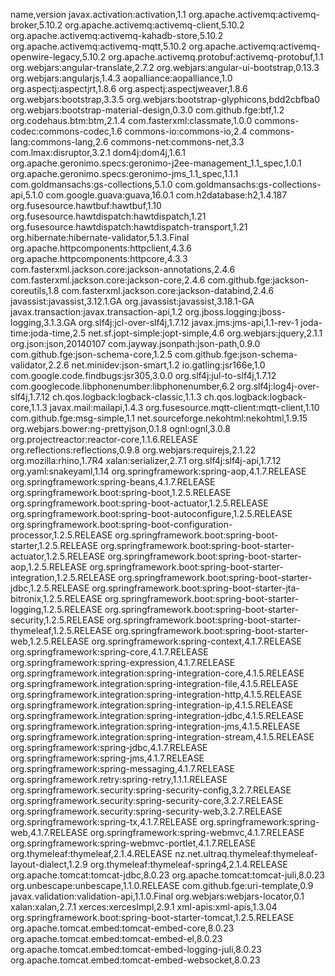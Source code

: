 name,version
javax.activation:activation,1.1
org.apache.activemq:activemq-broker,5.10.2
org.apache.activemq:activemq-client,5.10.2
org.apache.activemq:activemq-kahadb-store,5.10.2
org.apache.activemq:activemq-mqtt,5.10.2
org.apache.activemq:activemq-openwire-legacy,5.10.2
org.apache.activemq.protobuf:activemq-protobuf,1.1
org.webjars:angular-translate,2.7.2
org.webjars:angular-ui-bootstrap,0.13.3
org.webjars:angularjs,1.4.3
aopalliance:aopalliance,1.0
org.aspectj:aspectjrt,1.8.6
org.aspectj:aspectjweaver,1.8.6
org.webjars:bootstrap,3.3.5
org.webjars:bootstrap-glyphicons,bdd2cbfba0
org.webjars:bootstrap-material-design,0.3.0
com.github.fge:btf,1.2
org.codehaus.btm:btm,2.1.4
com.fasterxml:classmate,1.0.0
commons-codec:commons-codec,1.6
commons-io:commons-io,2.4
commons-lang:commons-lang,2.6
commons-net:commons-net,3.3
com.lmax:disruptor,3.2.1
dom4j:dom4j,1.6.1
org.apache.geronimo.specs:geronimo-j2ee-management_1.1_spec,1.0.1
org.apache.geronimo.specs:geronimo-jms_1.1_spec,1.1.1
com.goldmansachs:gs-collections,5.1.0
com.goldmansachs:gs-collections-api,5.1.0
com.google.guava:guava,16.0.1
com.h2database:h2,1.4.187
org.fusesource.hawtbuf:hawtbuf,1.10
org.fusesource.hawtdispatch:hawtdispatch,1.21
org.fusesource.hawtdispatch:hawtdispatch-transport,1.21
org.hibernate:hibernate-validator,5.1.3.Final
org.apache.httpcomponents:httpclient,4.3.6
org.apache.httpcomponents:httpcore,4.3.3
com.fasterxml.jackson.core:jackson-annotations,2.4.6
com.fasterxml.jackson.core:jackson-core,2.4.6
com.github.fge:jackson-coreutils,1.8
com.fasterxml.jackson.core:jackson-databind,2.4.6
javassist:javassist,3.12.1.GA
org.javassist:javassist,3.18.1-GA
javax.transaction:javax.transaction-api,1.2
org.jboss.logging:jboss-logging,3.1.3.GA
org.slf4j:jcl-over-slf4j,1.7.12
javax.jms:jms-api,1.1-rev-1
joda-time:joda-time,2.5
net.sf.jopt-simple:jopt-simple,4.6
org.webjars:jquery,2.1.1
org.json:json,20140107
com.jayway.jsonpath:json-path,0.9.0
com.github.fge:json-schema-core,1.2.5
com.github.fge:json-schema-validator,2.2.6
net.minidev:json-smart,1.2
io.gatling:jsr166e,1.0
com.google.code.findbugs:jsr305,3.0.0
org.slf4j:jul-to-slf4j,1.7.12
com.googlecode.libphonenumber:libphonenumber,6.2
org.slf4j:log4j-over-slf4j,1.7.12
ch.qos.logback:logback-classic,1.1.3
ch.qos.logback:logback-core,1.1.3
javax.mail:mailapi,1.4.3
org.fusesource.mqtt-client:mqtt-client,1.10
com.github.fge:msg-simple,1.1
net.sourceforge.nekohtml:nekohtml,1.9.15
org.webjars.bower:ng-prettyjson,0.1.8
ognl:ognl,3.0.8
org.projectreactor:reactor-core,1.1.6.RELEASE
org.reflections:reflections,0.9.8
org.webjars:requirejs,2.1.22
org.mozilla:rhino,1.7R4
xalan:serializer,2.7.1
org.slf4j:slf4j-api,1.7.12
org.yaml:snakeyaml,1.14
org.springframework:spring-aop,4.1.7.RELEASE
org.springframework:spring-beans,4.1.7.RELEASE
org.springframework.boot:spring-boot,1.2.5.RELEASE
org.springframework.boot:spring-boot-actuator,1.2.5.RELEASE
org.springframework.boot:spring-boot-autoconfigure,1.2.5.RELEASE
org.springframework.boot:spring-boot-configuration-processor,1.2.5.RELEASE
org.springframework.boot:spring-boot-starter,1.2.5.RELEASE
org.springframework.boot:spring-boot-starter-actuator,1.2.5.RELEASE
org.springframework.boot:spring-boot-starter-aop,1.2.5.RELEASE
org.springframework.boot:spring-boot-starter-integration,1.2.5.RELEASE
org.springframework.boot:spring-boot-starter-jdbc,1.2.5.RELEASE
org.springframework.boot:spring-boot-starter-jta-bitronix,1.2.5.RELEASE
org.springframework.boot:spring-boot-starter-logging,1.2.5.RELEASE
org.springframework.boot:spring-boot-starter-security,1.2.5.RELEASE
org.springframework.boot:spring-boot-starter-thymeleaf,1.2.5.RELEASE
org.springframework.boot:spring-boot-starter-web,1.2.5.RELEASE
org.springframework:spring-context,4.1.7.RELEASE
org.springframework:spring-core,4.1.7.RELEASE
org.springframework:spring-expression,4.1.7.RELEASE
org.springframework.integration:spring-integration-core,4.1.5.RELEASE
org.springframework.integration:spring-integration-file,4.1.5.RELEASE
org.springframework.integration:spring-integration-http,4.1.5.RELEASE
org.springframework.integration:spring-integration-ip,4.1.5.RELEASE
org.springframework.integration:spring-integration-jdbc,4.1.5.RELEASE
org.springframework.integration:spring-integration-jms,4.1.5.RELEASE
org.springframework.integration:spring-integration-stream,4.1.5.RELEASE
org.springframework:spring-jdbc,4.1.7.RELEASE
org.springframework:spring-jms,4.1.7.RELEASE
org.springframework:spring-messaging,4.1.7.RELEASE
org.springframework.retry:spring-retry,1.1.1.RELEASE
org.springframework.security:spring-security-config,3.2.7.RELEASE
org.springframework.security:spring-security-core,3.2.7.RELEASE
org.springframework.security:spring-security-web,3.2.7.RELEASE
org.springframework:spring-tx,4.1.7.RELEASE
org.springframework:spring-web,4.1.7.RELEASE
org.springframework:spring-webmvc,4.1.7.RELEASE
org.springframework:spring-webmvc-portlet,4.1.7.RELEASE
org.thymeleaf:thymeleaf,2.1.4.RELEASE
nz.net.ultraq.thymeleaf:thymeleaf-layout-dialect,1.2.9
org.thymeleaf:thymeleaf-spring4,2.1.4.RELEASE
org.apache.tomcat:tomcat-jdbc,8.0.23
org.apache.tomcat:tomcat-juli,8.0.23
org.unbescape:unbescape,1.1.0.RELEASE
com.github.fge:uri-template,0.9
javax.validation:validation-api,1.1.0.Final
org.webjars:webjars-locator,0.1
xalan:xalan,2.7.1
xerces:xercesImpl,2.9.1
xml-apis:xml-apis,1.3.04
org.springframework.boot:spring-boot-starter-tomcat,1.2.5.RELEASE
org.apache.tomcat.embed:tomcat-embed-core,8.0.23
org.apache.tomcat.embed:tomcat-embed-el,8.0.23
org.apache.tomcat.embed:tomcat-embed-logging-juli,8.0.23
org.apache.tomcat.embed:tomcat-embed-websocket,8.0.23
